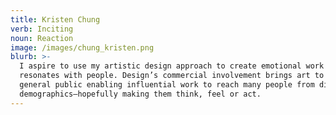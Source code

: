 ```yaml
---
title: Kristen Chung
verb: Inciting
noun: Reaction
image: /images/chung_kristen.png
blurb: >-
  I aspire to use my artistic design approach to create emotional work that
  resonates with people. Design’s commercial involvement brings art to the
  general public enabling influential work to reach many people from different
  demographics—hopefully making them think, feel or act.
---
```


